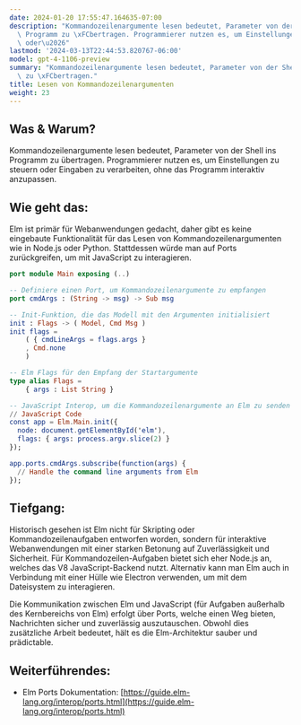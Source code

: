 ```yaml
---
date: 2024-01-20 17:55:47.164635-07:00
description: "Kommandozeilenargumente lesen bedeutet, Parameter von der Shell ins\
  \ Programm zu \xFCbertragen. Programmierer nutzen es, um Einstellungen zu steuern\
  \ oder\u2026"
lastmod: '2024-03-13T22:44:53.820767-06:00'
model: gpt-4-1106-preview
summary: "Kommandozeilenargumente lesen bedeutet, Parameter von der Shell ins Programm\
  \ zu \xFCbertragen."
title: Lesen von Kommandozeilenargumenten
weight: 23
---
```


## Was & Warum?

Kommandozeilenargumente lesen bedeutet, Parameter von der Shell ins Programm zu übertragen. Programmierer nutzen es, um Einstellungen zu steuern oder Eingaben zu verarbeiten, ohne das Programm interaktiv anzupassen.

## Wie geht das:

Elm ist primär für Webanwendungen gedacht, daher gibt es keine eingebaute Funktionalität für das Lesen von Kommandozeilenargumenten wie in Node.js oder Python. Stattdessen würde man auf Ports zurückgreifen, um mit JavaScript zu interagieren.

```Elm
port module Main exposing (..)

-- Definiere einen Port, um Kommandozeilenargumente zu empfangen
port cmdArgs : (String -> msg) -> Sub msg

-- Init-Funktion, die das Modell mit den Argumenten initialisiert
init : Flags -> ( Model, Cmd Msg )
init flags =
    ( { cmdLineArgs = flags.args }
    , Cmd.none
    )

-- Elm Flags für den Empfang der Startargumente
type alias Flags =
    { args : List String }

-- JavaScript Interop, um die Kommandozeilenargumente an Elm zu senden
// JavaScript Code
const app = Elm.Main.init({
  node: document.getElementById('elm'),
  flags: { args: process.argv.slice(2) }
});

app.ports.cmdArgs.subscribe(function(args) {
  // Handle the command line arguments from Elm
});
```

## Tiefgang:

Historisch gesehen ist Elm nicht für Skripting oder Kommandozeilenaufgaben entworfen worden, sondern für interaktive Webanwendungen mit einer starken Betonung auf Zuverlässigkeit und Sicherheit. Für Kommandozeilen-Aufgaben bietet sich eher Node.js an, welches das V8 JavaScript-Backend nutzt. Alternativ kann man Elm auch in Verbindung mit einer Hülle wie Electron verwenden, um mit dem Dateisystem zu interagieren.

Die Kommunikation zwischen Elm und JavaScript (für Aufgaben außerhalb des Kernbereichs von Elm) erfolgt über Ports, welche einen Weg bieten, Nachrichten sicher und zuverlässig auszutauschen. Obwohl dies zusätzliche Arbeit bedeutet, hält es die Elm-Architektur sauber und prädictable.

## Weiterführendes:

- Elm Ports Dokumentation: [https://guide.elm-lang.org/interop/ports.html](https://guide.elm-lang.org/interop/ports.html)
